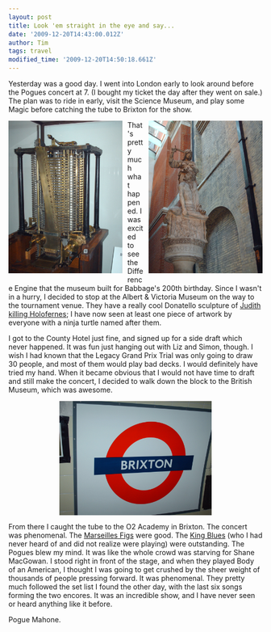 ```yaml
---
layout: post
title: Look 'em straight in the eye and say...
date: '2009-12-20T14:43:00.012Z'
author: Tim
tags: travel
modified_time: '2009-12-20T14:50:18.661Z'
---
```


Yesterday was a good day. I went into London early to look around before the Pogues concert at 7. (I bought my ticket the day after they went on sale.) The plan was to ride in early, visit the Science Museum, and play some Magic before catching the tube to Brixton for the show.

<a href="/images/eurotrip/difference_engine_london.JPG"><img style="margin: 0pt 10px 10px 0pt; float: left; cursor: pointer; width: 226px; height: 302px;" src="/images/eurotrip/difference_engine_london.JPG" alt="" border="0" /></a>

<a href="/images/eurotrip/judith.JPG"><img style="margin: 0pt 0pt 10px 10px; float: right; cursor: pointer; width: 226px; height: 302px;" src="/images/eurotrip/judith.JPG" alt="" border="0" /></a>

That's pretty much what happened. I was excited to see the Difference Engine that the museum built for Babbage's 200th birthday. Since I wasn't in a hurry, I decided to stop at the Albert &amp; Victoria Museum on the way to the tournament venue. They have a really cool Donatello sculpture of <a href="http://en.wikipedia.org/wiki/Judith">Judith killing Holofernes</a>; I have now seen at least one piece of artwork by everyone with a ninja turtle named after them.

I got to the County Hotel just fine, and signed up for a side draft which never happened. It was fun just hanging out with Liz and Simon, though. I wish I had known that the Legacy Grand Prix Trial was only going to draw 30 people, and most of them would play bad decks. I would definitely have tried my hand. When it became obvious that I would not have time to draft and still make the concert, I decided to walk down the block to the British Museum, which was awesome. 

<a href="/images/eurotrip/brixton.JPG"><img style="display:block; margin:0px auto 10px; text-align:center;cursor:pointer; cursor:hand;width: 302px; height: 226px;" src="/images/eurotrip/brixton.JPG" border="0" alt="" /></a>

From there I caught the tube to the O2 Academy in Brixton. The concert was phenomenal. The <a href="http://www.marseillefigs.org/">Marseilles Figs</a> were good. The <a href="http://www.kingblues.com/">King Blues</a> (who I had never heard of and did not realize were playing) were outstanding. The Pogues blew my mind. It was like the whole crowd was starving for Shane MacGowan. I stood right in front of the stage, and when they played Body of an American, I thought I was going to get crushed by the sheer weight of thousands of people pressing forward. It was phenomenal. They pretty much followed the set list I found the other day, with the last six songs forming the two encores. It was an incredible show, and I have never seen or heard anything like it before.

Pogue Mahone.
